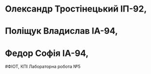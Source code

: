 # Олександр Тростінецький ІП-92, 
# Поліщук Владислав ІА-94, 
# Федор Софія ІА-94,
#ФІОТ, КПІ
Лабораторна робота №5